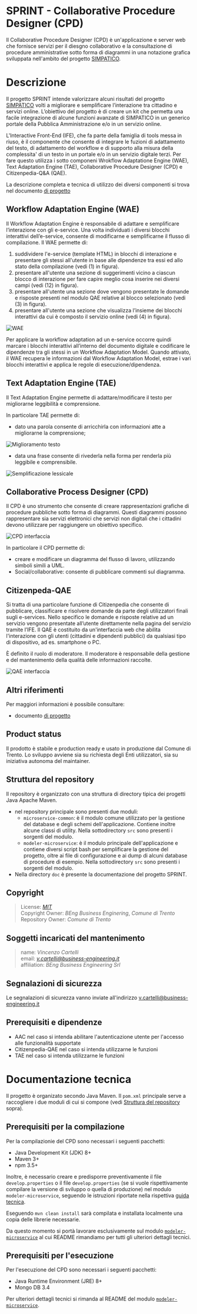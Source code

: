 # SPRINT - Collaborative Procedure Designer (CPD)

Il Collaborative Procedure Designer (CPD) è un'applicazione e server web che fornisce servizi per il
diesgno collaborativo e la consultazione di procedure amministrative sotto forma di diagrammi in una
notazione grafica sviluppata nell'ambito del progetto
[SIMPATICO](https://www.simpatico-project.eu/).  

# Descrizione

Il progetto SPRINT intende valorizzare alcuni risultati del progetto
[SIMPATICO](https://www.simpatico-project.eu/) volti a migliorare e semplificare l’interazione tra
cittadino e servizi online. L’obiettivo del progetto è di creare un kit che permetta una facile
integrazione di alcune funzioni avanzate di SIMPATICO in un generico portale della Pubblica
Amministrazione e/o in un servizio online. 

L'Interactive Front-End (IFE), che fa parte della famiglia di tools messa in riuso, è il componente
che consente di integrare le fuzioni di adattamento del testo, di adattamento del workflow e di
supporto alla misura della complessita' di un testo in un portale e/o in un servizio digitale terzi.
Per fare questo utilizza i sotto componeni Wrokflow Adaptatione Engine (WAE), Text Adaptation Engine
(TAE), Collaborative Procedure Designer (CPD) e Citizenpedia-Q&A (QAE). 

La descrizione completa e tecnica di utilizzo dei diversi componenti si trova nel documento
[di progetto](doc/BP-OR-AP-06_v1.0_Trento.pdf)

## Workflow Adaptation Engine (WAE)

Il Workflow Adaptation Engine è responsabile di adattare e semplificare l’interazione con gli
e-service. Una volta individuati i diversi blocchi interattivi dell’e-service, consente di
modificarne e semplificarne il flusso di compilazione. Il WAE permette di:

 1. suddividere l'e-service (template HTML) in blocchi di interazione e presentare gli stessi
    all'utente in base alle dipendenze tra essi ed allo stato della compilazione (vedi (1) in 
    figura).
 2. presentare all'utente una sezione di suggerimenti vicino a ciascun blocco di interazione per
    fare capire meglio cosa inserire nei diversi campi (vedi (12) in figura).
 3. presentare all'utente una sezione dove vengono presentate le domande e risposte presenti nel
    modulo QAE relative al blocco selezionato (vedi (3) in figura).
 4. presentare all'utente una sezione che visualizza l’insieme dei blocchi interattivi da cui è
    composto il servizio online (vedi (4) in figura).

 ![WAE](.README/wae.1.png)

Per applicare la workflow adaptation ad un e-service occorre quindi marcare i blocchi interattivi
all’interno del documento digitale e codificare le dipendenze tra gli stessi in un Workflow 
Adaptation Model. Quando attivato, il WAE recupera le informazioni dal Workflow Adaptation Model,
estrae i vari blocchi interattivi e applica le regole di esecuzione/dipendenza.

## Text Adaptation Engine (TAE)

Il Text Adaptation Engine permette di adattare/modificare il testo per migliorarne leggibilità e
comprensione. 

In particolare TAE permette di: 

 * dato una parola consente di arricchirla con informazioni atte a migliorarne la comprensione;

 ![Miglioramento testo](.README/tae.1.png)

 * data una frase consente di rivederla nella forma per renderla più leggibile e comprensibile.

 ![Semplificazione lessicale](.README/tae.2.png)

## Collaborative Process Designer (CPD)

Il CPD è uno strumento che consente di creare rappresentazioni grafiche di procedure pubbliche sotto
forma di diagrammi. Questi diagrammi possono rappresentare sia servizi elettronici che servizi non
digitali che i cittadini devono utilizzare per raggiungere un obiettivo specifico.

 ![CPD interfaccia](.README/cpd.1.png)

In particolare il CPD permette di:

 * creare e modificare un diagramma del flusso di lavoro, utilizzando simboli simili a UML.
 * Social/collaborative: consente di pubblicare commenti sul diagramma.

## Citizenpeda-QAE

Si tratta di una particolare funzione di Citizenpedia che consente di pubblicare, classificare e
risolvere domande da parte degli utilizzatori finali sugli e-services. Nello specifico le domande e
risposte relative ad un servizio vengono presentate all’utente direttamente nella pagina del
servizio tramite l’IFE. Il QAE è costituito da un'interfaccia web che abilita l'interazione con gli
utenti (cittadini e dipendenti pubblici) da qualsiasi tipo di dispositivo, ad es. smartphone o PC. 

È definito il ruolo di moderatore. Il moderatore è responsabile della gestione e del mantenimento
della qualità delle informazioni raccolte.

 ![QAE interfaccia](.README/qae.1.png)

## Altri riferimenti

Per maggiori informazioni è possibile consultare:

 * documento [di progetto](doc/BP-OR-AP-06_v1.0_Trento.pdf)

## Product status

Il prodotto è stabile e production ready e usato in produzione dal Comune di Trento. Lo sviluppo
avviene sia su richiesta degli Enti utilizzatori, sia su iniziativa autonoma del maintainer.

## <a name="struttura-repository"></a> Struttura del repository

Il repository è organizzato con una struttura di directory tipica dei progetti Java Apache Maven.

 * nel repository principale sono presenti due moduli:
    * `microservice-common`: è il modulo comune utilizzato per la gestione del database e degli
       schemi dell'applicazione. Contiene inoltre alcune classi di utility.
       Nella sottodirectory `src` sono presenti i sorgenti del modulo.
    * `modeler-microservice`: è il modulo principale dell'applicazione e contiene diversi script 
      bash per semplificare la gestione del progetto, oltre ai file di configurazione e ai dump di
      alcuni database di procedure di esempio. 
      Nella sottodirectory `src` sono presenti i sorgenti del modulo.
 * Nella directory `doc` è presente la documentazione del progetto SPRINT.

## Copyright

  > License: _[MIT](LICENSE)_\
  > Copyright Owner: _BEng Business Enginering_, _Comune di Trento_\
  > Repository Owner: _Comune di Trento_

## Soggetti incaricati del mantenimento

  > name: _Vincenzo Cartelli_\
  > email: _<v.cartelli@business-engineering.it>_\
  > affiliation: _BEng Business Engineering Srl_

## Segnalazioni di sicurezza
Le segnalazioni di sicurezza vanno inviate all'indirizzo v.cartelli@business-engineering.it

## Prerequisiti e dipendenze

 * AAC nel caso si intenda abilitare l'autenticazione utente per l'accesso alle funzionalità
   supportate
 * Citizenpedia-QAE nel caso si intenda utilizzarne le funzioni
 * TAE nel caso si intenda utilizzarne le funzioni

# Documentazione tecnica

Il progetto è organizato secondo Java Maven. Il `pom.xml` principale serve a raccogliere i due
moduli di cui si compone (vedi [Struttura del repository](#struttura-repository) sopra).

## Prerequisiti per la compilazione

Per la compilazionie del CPD sono necessari i seguenti pacchetti:

* Java Development Kit (JDK) 8+
* Maven 3+
* npm 3.5+

Inoltre, è necessario creare e predisporre preventivamente il file `develop.properties` o il file
`develop.properties` (se si vuole rispettivamente compilare la versione di sviluppo o quella di 
produzione) nel modulo `modeler-microservice`, seguendo le istruzioni riportate nella rispettiva
[guida tecnica](modeler-microservice/README.md#properties).

Eseguendo `mvn clean install` sarà compilata e installata localmente una copia delle librerie
necessarie.

Da questo momento si portà lavorare esclusivamente sul modulo
[`modeler-microservice`](modeler-microservice) al cui README rimandiamo per tutti gli ulteriori
dettagli tecnici.

## Prerequisiti per l'esecuzione

Per l'esecuzione del CPD sono necessari i seguenti pacchetti:

* Java Runtime Environment (JRE) 8+
* Mongo DB 3.4

Per ulteriori dettagli tecnici si rimanda al README del modulo
[`modeler-microservice`](modeler-microservice).
